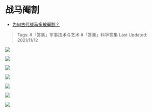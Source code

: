 # 战马阉割

- [为何古代战马多被阉割？](https://www.zhihu.com/question/65970247/answer/2089938627)

>Tags: #「答集」军事技术与艺术 #「答集」科学答集 
>Last Updated: 2021/11/12

![](https://pic3.zhimg.com/80/v2-fa34182f10dd7e0ec678022b0baea397_1440w.jpg?source=c8b7c179)

![](https://pic2.zhimg.com/80/v2-0e628285a02e4895c76fd8f391572538_1440w.jpg?source=c8b7c179)

![](https://pic1.zhimg.com/80/v2-f291acf9b99fc3a70937f4c5550f6017_1440w.jpg?source=c8b7c179)

![](https://pic3.zhimg.com/80/v2-bfff3c0423ff7ec4761d22a97111dffc_1440w.jpg?source=c8b7c179)

![](https://pica.zhimg.com/80/v2-c89533a59f7781b00a3fc36ff310c924_1440w.jpg?source=c8b7c179)

![](https://pic1.zhimg.com/80/v2-0d4bf52dcc1a2a28524eda0db6bacb0b_1440w.jpg?source=c8b7c179)

![](https://pic2.zhimg.com/80/v2-08170929f3066fa94abab2562e70a043_1440w.jpg?source=c8b7c179)